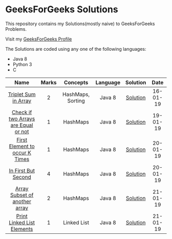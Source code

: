 # GeeksForGeeks Solutions
<p>This repository contains my Solutions(mostly naive) to GeeksForGeeks Problems.</p>
<p>Visit my <a href="https://auth.geeksforgeeks.org/user/Shivaansh%20Agarwal/practice/" rel="nofollow">GeeksForGeeks Profile</a></p>
The Solutions are coded using any one of the following languages:
<ul>
  <li>Java 8</li>
  <li>Python 3</li>
  <li>C</li>
</ul>
<table>
  <thead>
    <tr>
      <th align="center">Name</th>
      <th align="center">Marks</th>
      <th align="center">Concepts</th>
      <th align="center">Language</th>
      <th align="center">Solution</th>
      <th align="center">Date</th>
    </tr>
  </thead>
  <tr>
    <td align="center"><a href="https://practice.geeksforgeeks.org/problems/triplet-sum-in-array/0/?track=sorting-interview">Triplet Sum in Array</a></td> 
    <td align="center">2</td>
    <td align="center">HashMaps, Sorting</td>
    <td align="center">Java 8</td>
    <td align="center"><a href="https://ide.geeksforgeeks.org/OxdEMAgp2x">Solution</a></td>
    <td align="center">16-01-19</td>
  </tr>
  <tr>
    <td align="center"><a href="https://practice.geeksforgeeks.org/problems/check-if-two-arrays-are-equal-or-not/0/?track=hashing-interview">Check if two Arrays are Equal or not</a></td> 
    <td align="center">1</td>
    <td align="center">HashMaps</td>
    <td align="center">Java 8</td>
    <td align="center"><a href="https://ide.geeksforgeeks.org/mt5B4k7Qoe">Solution</a></td>
    <td align="center">19-01-19</td>
  </tr>
  <tr>
    <td align="center"><a href="https://practice.geeksforgeeks.org/problems/first-element-to-occur-k-times/0/?track=hashing-interview">First Element to occur K Times</a></td> 
    <td align="center">1</td>
    <td align="center">HashMaps</td>
    <td align="center">Java 8</td>
    <td align="center"><a href="https://ide.geeksforgeeks.org/Jy6Dtowqyt">Solution</a></td>
    <td align="center">20-01-19</td>
  </tr>
  <tr>
    <td align="center"><a href="https://practice.geeksforgeeks.org/problems/in-first-but-second/0/?track=hashing-interview">In First But Second</a></td> 
    <td align="center">4</td>
    <td align="center">HashMaps</td>
    <td align="center">Java 8</td>
    <td align="center"><a href="https://ide.geeksforgeeks.org/6WRfag7DOz">Solution</a></td>
    <td align="center">20-01-19</td>
  </tr>
  <tr>
    <td align="center"><a href="https://practice.geeksforgeeks.org/problems/array-subset-of-another-array/0/?track=hashing-interview">Array Subset of another array</a></td> 
    <td align="center">2</td>
    <td align="center">HashMaps</td>
    <td align="center">Java 8</td>
    <td align="center"><a href="https://ide.geeksforgeeks.org/jUr1GsYtvy">Solution</a></td>
    <td align="center">21-01-19</td>
  </tr>
  <tr>
    <td align="center"><a href="https://practice.geeksforgeeks.org/problems/print-linked-list-elements/1">Print Linked List Elements</a></td> 
    <td align="center">1</td>
    <td align="center">Linked List</td>
    <td align="center">Java 8</td>
    <td align="center"><a href="https://ide.geeksforgeeks.org/vMzo9jNzsy">Solution</a></td>
    <td align="center">21-01-19</td>
  </tr>
</table>
